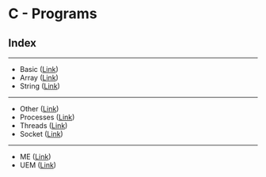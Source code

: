 # C - Programs

## Index
---
* Basic ([Link](https://github.com/suvambasak/c/tree/master/basic))
* Array ([Link](https://github.com/suvambasak/c/tree/master/array_problems))
* String ([Link](https://github.com/suvambasak/c/tree/master/string_problems))
---
* Other ([Link](https://github.com/suvambasak/c/tree/master/others))
* Processes ([Link](https://github.com/suvambasak/c/tree/master/processes))
* Threads ([Link](https://github.com/suvambasak/c/tree/master/threads))
* Socket ([Link](https://github.com/suvambasak/c/tree/master/socket))
---
* ME ([Link](https://github.com/suvambasak/c/tree/master/ME))
* UEM ([Link](https://github.com/suvambasak/c/tree/master/UEM))